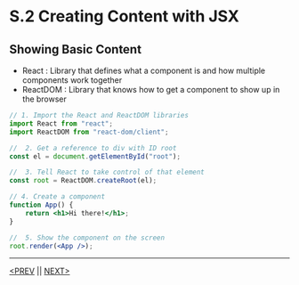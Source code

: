 # S.2 Creating Content with JSX

## Showing Basic Content

-   React : Library that defines what a component is and how multiple components work together
-   ReactDOM : Library that knows how to get a component to show up in the browser

```jsx
// 1. Import the React and ReactDOM libraries
import React from "react";
import ReactDOM from "react-dom/client";

//  2. Get a reference to div with ID root
const el = document.getElementById("root");

//  3. Tell React to take control of that element
const root = ReactDOM.createRoot(el);

// 4. Create a component
function App() {
	return <h1>Hi there!</h1>;
}

//  5. Show the component on the screen
root.render(<App />);
```

---

[<PREV](./230101.md) || [NEXT>](./230103.md)

